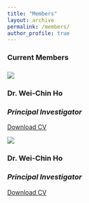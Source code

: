 ```yaml
---
title: "Members"
layout: archive
permalink: /members/
author_profile: true
---
```


<h3><a id="Current members"></a>Current Members</h3>
<h3>                                           </h3>

<div class="container">
 <div class="row align-items-center mb-3">
    <div class="col-md-3">
      <img src="http://wchoEvo.github.io/images/members/who.jpg"
       class="img-fluid rounded-start"
       style="max-width: 150px;">  
    </div>
    <div class="col-md-3">
      <h3 class="card-title">Dr. Wei-Chin Ho</h3>
      <h3 class="card-title"><em>Principal Investigator</em></h3>
      <p class="card-text"><a href="http://wchoEvo.github.io/files/weichinho_cv.pdf"><u>Download CV</u></a></p>
    </div>
  </div>
</div>
  
<div class="card mb-3">
  <div class="row g-0">
  <div class="col-md-4">
   <img src="http://wchoEvo.github.io/images/members/who.jpg"
       class="img-fluid rounded-start"
       style="max-width: 150px;">  
  </div>
     <div class="col-md-8">
        <div class="card-body">
        <h3 class="card-title">Dr. Wei-Chin Ho</h3>
        <h3 class="card-title"><em>Principal Investigator</em></h3>
        <p class="card-text"><a href="http://wchoEvo.github.io/files/weichinho_cv.pdf"><u>Download CV</u></a></p>
        </div>
     </div>
 </div>
</div>


